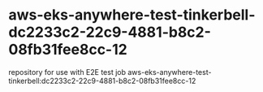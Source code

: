 # aws-eks-anywhere-test-tinkerbell-dc2233c2-22c9-4881-b8c2-08fb31fee8cc-12
repository for use with E2E test job aws-eks-anywhere-test-tinkerbell:dc2233c2-22c9-4881-b8c2-08fb31fee8cc-12

